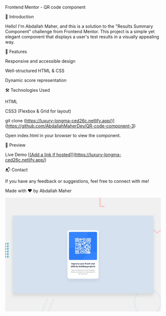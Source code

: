 Frontend Mentor - QR code component

🌟 Introduction

Hello! I'm Abdallah Maher, and this is a solution to the "Results Summary Component" challenge from Frontend Mentor. This project is a simple yet elegant component that displays a user's test results in a visually appealing way.

🚀 Features

Responsive and accessible design

Well-structured HTML & CSS

Dynamic score representation

🛠 Technologies Used

HTML

CSS3 (Flexbox & Grid for layout)

git clone (https://luxury-longma-ced26c.netlify.app/)](https://github.com/AbdallahMaherDev/QR-code-component-3)

Open index.html in your browser to view the component.

🎨 Preview

Live Demo [[(Add a link if hosted](https://velvety-kataifi-a399ba.netlify.app/)]](https://luxury-longma-ced26c.netlify.app/)

📬 Contact

If you have any feedback or suggestions, feel free to connect with me!

Made with ❤️ by Abdallah Maher


![Design preview for the QR code component coding challenge](./design/desktop-preview.jpg)
